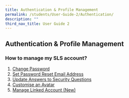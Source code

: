 ```yaml
---
title: Authentication & Profile Management
permalink: /students/User-Guide-2/Authentication/
description: ""
third_nav_title: User Guide 2
---
```


## Authentication & Profile Management
### How to manage my SLS account?
1. <a href="/student-user-guide/Authentication-and-Profile-Mgmt/ChangePassword/" target="_blank">Change Password</a>
2. <a href="/student-user-guide/Authentication-and-Profile-Mgmt/setpassword" target="_blank">Set Password Reset Email Address</a>
3. <a href="/student-user-guide/Authentication-and-Profile-Mgmt/updateanswers/" target="_blank">Update Answers to Security Questions</a>
4. <a href="/student-user-guide/Authentication-and-Profile-Mgmt/customiseavatar" target="_blank">Customise an Avatar</a>
5. <a href="/student-user-guide/Authentication-and-Profile-Mgmt/managelinked" target="_blank">Manage Linked Account (New)</a>